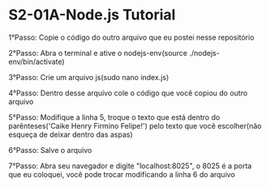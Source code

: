 # S2-01A-Node.js Tutorial
1°Passo: Copie o código do outro arquivo que eu postei nesse repositório

2°Passo: Abra o terminal e ative o nodejs-env(source ./nodejs-env/bin/activate)

3°Passo: Crie um arquivo js(sudo nano index.js)

4°Passo: Dentro desse arquivo cole o código que você copiou do outro arquivo

5°Passo: Modifique a linha 5, troque o texto que está dentro do parênteses('Caike Henry Firmino Felipe!') pelo texto que você escolher(não esqueça de deixar dentro das aspas)

6°Passo: Salve o arquivo

7°Passo: Abra seu navegador e digite "localhost:8025", o 8025 é a porta que eu coloquei, você pode trocar modificando a linha 6 do arquivo
